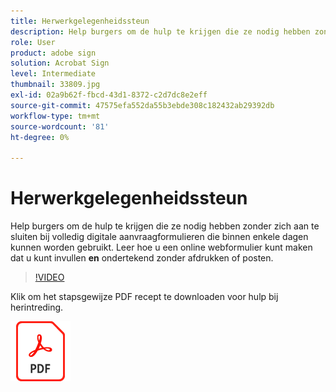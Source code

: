 ```yaml
---
title: Herwerkgelegenheidssteun
description: Help burgers om de hulp te krijgen die ze nodig hebben zonder zich aan te sluiten bij volledig digitale aanvraagformulieren die binnen enkele dagen kunnen worden gebruikt
role: User
product: adobe sign
solution: Acrobat Sign
level: Intermediate
thumbnail: 33809.jpg
exl-id: 02a9b62f-fbcd-43d1-8372-c2d7dc8e2eff
source-git-commit: 47575efa552da55b3ebde308c182432ab29392db
workflow-type: tm+mt
source-wordcount: '81'
ht-degree: 0%

---
```


# Herwerkgelegenheidssteun

Help burgers om de hulp te krijgen die ze nodig hebben zonder zich aan te sluiten bij volledig digitale aanvraagformulieren die binnen enkele dagen kunnen worden gebruikt. Leer hoe u een online webformulier kunt maken dat u kunt invullen **en** ondertekend zonder afdrukken of posten.

>[!VIDEO](https://video.tv.adobe.com/v/33809?hidetitle=true)

Klik om het stapsgewijze PDF recept te downloaden voor hulp bij herintreding.

[![Download PDF Recipe](../assets/acrobat_PDF_96.png)](../assets/UseCaseRecipe-EN-CreatingWebForms-Reemployment.pdf)

